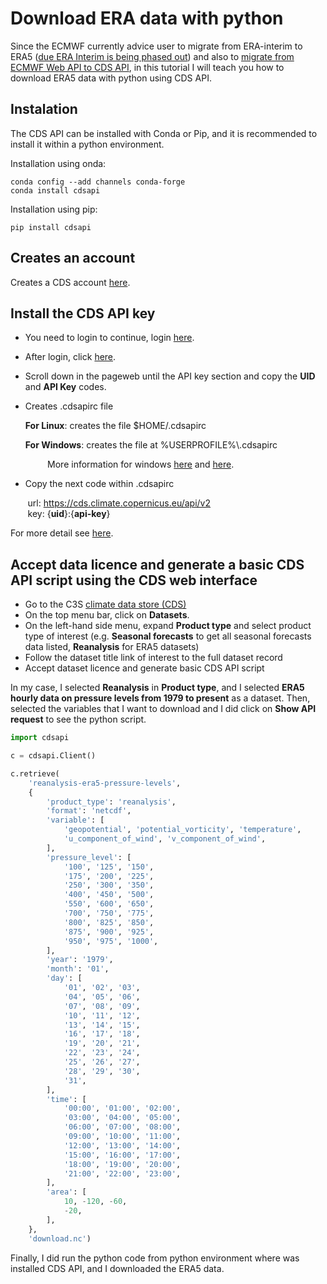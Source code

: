 # Download ERA data with python

Since the ECMWF currently advice user to migrate from ERA-interim to ERA5 ([due ERA Interim is being phased out](https://apps.ecmwf.int/datasets/data/interim-full-daily/levtype=sfc/)) and also to [migrate from ECMWF Web API to CDS API](https://confluence.ecmwf.int/display/CKB/How+to+migrate+from+ECMWF+Web+API+to+CDS+API), in this tutorial I will teach you how to download ERA5 data with python using CDS API.

## Instalation

The CDS API can be installed with Conda or Pip, and it is recommended to install it within a python environment.

Installation using onda:
```
conda config --add channels conda-forge
conda install cdsapi
```

Installation using pip:
```
pip install cdsapi
```

## Creates an account

Creates a CDS account [here](https://cds.climate.copernicus.eu/user/register).

## Install the CDS API key

- You need to login to continue, login [here](https://cds.climate.copernicus.eu/user/login?destination=%2F%23!%2Fhome).
- After login, click [here](https://cds.climate.copernicus.eu/user).
- Scroll down in the pageweb until the API key section and copy the **UID** and **API Key** codes.
- Creates .cdsapirc file

  **For Linux**:
      creates the file $HOME/.cdsapirc

  **For Windows**:
      creates the file at %USERPROFILE%\\.cdsapirc

&nbsp;&nbsp;&nbsp;&nbsp;&nbsp;&nbsp;&nbsp;&nbsp;&nbsp;&nbsp;&nbsp;&nbsp;&nbsp;&nbsp;&nbsp;More information for windows [here](https://confluence.ecmwf.int/display/CKB/How+to+install+and+use+CDS+API+on+Windows) and [here](https://confluence.ecmwf.int/pages/viewpage.action?pageId=139068264).
<br>
- Copy the next code within .cdsapirc

&nbsp;&nbsp;&nbsp;&nbsp;&nbsp;&nbsp;&nbsp;url: https://cds.climate.copernicus.eu/api/v2 <br>
&nbsp;&nbsp;&nbsp;&nbsp;&nbsp;&nbsp;&nbsp;key: {**uid**}:{**api-key**}


For more detail see [here](https://cds.climate.copernicus.eu/api-how-to).

## Accept data licence and generate a basic CDS API script using the CDS web interface
- Go to the C3S [climate data store (CDS)](https://cds.climate.copernicus.eu/#!/home)
- On the top menu bar, click on **Datasets**.
- On the left-hand side menu, expand **Product type** and select product type of interest (e.g. **Seasonal forecasts** to get all seasonal forecasts data listed, **Reanalysis** for ERA5 datasets)
- Follow the dataset title link of interest to the full dataset record
- Accept dataset licence and generate basic CDS API script

In my case, I selected **Reanalysis** in **Product type**, and I selected 
**ERA5 hourly data on pressure levels from 1979 to present** as a dataset. Then, selected the variables that I want to download and I did click on **Show API request** to see the python script.


```python
import cdsapi

c = cdsapi.Client()

c.retrieve(
    'reanalysis-era5-pressure-levels',
    {
        'product_type': 'reanalysis',
        'format': 'netcdf',
        'variable': [
            'geopotential', 'potential_vorticity', 'temperature',
            'u_component_of_wind', 'v_component_of_wind',
        ],
        'pressure_level': [
            '100', '125', '150',
            '175', '200', '225',
            '250', '300', '350',
            '400', '450', '500',
            '550', '600', '650',
            '700', '750', '775',
            '800', '825', '850',
            '875', '900', '925',
            '950', '975', '1000',
        ],
        'year': '1979',
        'month': '01',
        'day': [
            '01', '02', '03',
            '04', '05', '06',
            '07', '08', '09',
            '10', '11', '12',
            '13', '14', '15',
            '16', '17', '18',
            '19', '20', '21',
            '22', '23', '24',
            '25', '26', '27',
            '28', '29', '30',
            '31',
        ],
        'time': [
            '00:00', '01:00', '02:00',
            '03:00', '04:00', '05:00',
            '06:00', '07:00', '08:00',
            '09:00', '10:00', '11:00',
            '12:00', '13:00', '14:00',
            '15:00', '16:00', '17:00',
            '18:00', '19:00', '20:00',
            '21:00', '22:00', '23:00',
        ],
        'area': [
            10, -120, -60,
            -20,
        ],
    },
    'download.nc')
```

Finally, I did run the python code from python environment where was installed CDS API, and I downloaded the ERA5 data.
